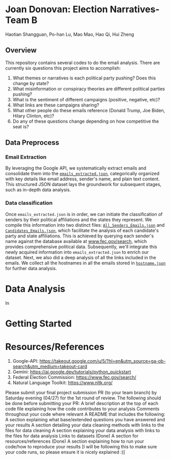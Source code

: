 # Joan Donovan: Election Narratives-Team B
Haotian Shangguan, Po-han Lu, Mao Mao, Hao Qi, Hui Zheng

## Overview
This repository contains several codes to do the email analysis. There are currently six questions this project aims to accomplish:

1. What themes or narratives is each political party pushing? Does this change by state? 
2. What misinformation or conspiracy theories are different political parties pushing? 
3. What is the sentiment of different campaigns (positive, negative, etc)? 
4. What links are these campaigns sharing?
5. What other people do these emails reference (Donald Trump, Joe Biden, Hilary Clinton, etc)?
6. Do any of these questions change depending on how competitive the seat is?

## Data Preprocess

### Email Extraction
By leveraging the Google API, we systematically extract emails and consolidate them into the [`emails_extracted.json`](./data/emails_extracted.json), categorically organized with key details like email address, sender's name, and plain text content. This structured JSON dataset lays the groundwork for subsequent stages, such as in-depth data analysis.

### Data classification
Once `emails_extracted.json` is in order, we can initiate the classification of senders by their political affiliations and the states they represent. We compile this information into two distinct files: [`All_Senders_Emails.json`](./data/All_senders_Emails.json) and [`Candidates_Emails.json`](./data/Candidate_Emails.json), which facilitate the analysis of each candidate's party and state affiliations. This is achieved by querying each sender's name against the database available at www.fec.gov/search, which provides comprehensive political data. Subsequently, we'll integrate this newly acquired information into `emails_extracted.json` to enrich our dataset. Next, we also did a deep analysis of all the links included in the emails. We collect all the hostnames in all the emails stored in [`hostname.json`](./data/hostname.json) for further data analysis. 

# Data Analysis
In 

# Getting Started



# Resources/References
1. Google-API: https://takeout.google.com/u/5/?hl=en&utm_source=ga-ob-search&utm_medium=takeout-card
2. Gemini: https://ai.google.dev/tutorials/python_quickstart
3. Federal Election Commission: https://www.fec.gov/search/
4. Natural Language Toolkit: https://www.nltk.org/







Please submit your final project submission PR (to your team branch) by Saturday evening (04/27) for the 1st round of review. The following should be done before submitting your PR:
A brief description at the top of each code file explaining how the code contributes to your analysis
Comments throughout your code where relevant
A README that includes the following:
A section explaining what base/extended questions you have answered and your results
A section detailing your data cleaning methods with links to the files for data cleaning
A section explaining your data analysis with links to the files for data analysis
Links to datasets (Done)
A section for resources/references (Done)
A section explaining how to run your code/how to reproduce your results [I will be following this to make sure your code runs, so please ensure it is nicely explained :)]


